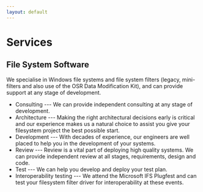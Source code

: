 ```yaml
---
layout: default
---
```


# Services

## File System Software

We specialise in Windows file systems and file system filters (legacy, mini-filters and also use of the OSR
Data Modification Kit), and can provide support at any stage of development.

* Consulting --- We can provide independent consulting at any stage of development.
* Architecture --- Making the right architectural decisions early is critical and our
experience makes us a natural choice to assist you give your filesystem project the best possible start.
* Development --- With decades of experience, our engineers are well placed to help you in the development of your systems.
* Review --- Review is a vital part of deploying high quality systems. We can provide independent review at
all stages, requirements, design and code.
* Test --- We can help you develop and deploy your test plan.
* Interoperability testing --- We attend the Microsoft IFS Plugfest and can test your
filesystem filter driver for interoperability at these events.
